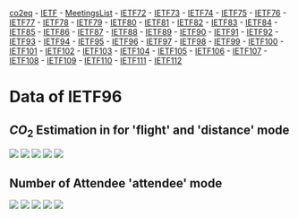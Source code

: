 [co2eq](https://co2eq.gihub.io/index.html) - [IETF](https://co2eq.gihub.io/ietf.html) - [MeetingsList](https://co2eq.gihub.io/all_ietf_meetings.html) - [IETF72](https://co2eq.gihub.io/IETF72/ietf72.html) - [IETF73](https://co2eq.gihub.io/IETF73/ietf73.html) - [IETF74](https://co2eq.gihub.io/IETF74/ietf74.html) - [IETF75](https://co2eq.gihub.io/IETF75/ietf75.html) - [IETF76](https://co2eq.gihub.io/IETF76/ietf76.html) - [IETF77](https://co2eq.gihub.io/IETF77/ietf77.html) - [IETF78](https://co2eq.gihub.io/IETF78/ietf78.html) - [IETF79](https://co2eq.gihub.io/IETF79/ietf79.html) - [IETF80](https://co2eq.gihub.io/IETF80/ietf80.html) - [IETF81](https://co2eq.gihub.io/IETF81/ietf81.html) - [IETF82](https://co2eq.gihub.io/IETF82/ietf82.html) - [IETF83](https://co2eq.gihub.io/IETF83/ietf83.html) - [IETF84](https://co2eq.gihub.io/IETF84/ietf84.html) - [IETF85](https://co2eq.gihub.io/IETF85/ietf85.html) - [IETF86](https://co2eq.gihub.io/IETF86/ietf86.html) - [IETF87](https://co2eq.gihub.io/IETF87/ietf87.html) - [IETF88](https://co2eq.gihub.io/IETF88/ietf88.html) - [IETF89](https://co2eq.gihub.io/IETF89/ietf89.html) - [IETF90](https://co2eq.gihub.io/IETF90/ietf90.html) - [IETF91](https://co2eq.gihub.io/IETF91/ietf91.html) - [IETF92](https://co2eq.gihub.io/IETF92/ietf92.html) - [IETF93](https://co2eq.gihub.io/IETF93/ietf93.html) - [IETF94](https://co2eq.gihub.io/IETF94/ietf94.html) - [IETF95](https://co2eq.gihub.io/IETF95/ietf95.html) - [IETF96](https://co2eq.gihub.io/IETF96/ietf96.html) - [IETF97](https://co2eq.gihub.io/IETF97/ietf97.html) - [IETF98](https://co2eq.gihub.io/IETF98/ietf98.html) - [IETF99](https://co2eq.gihub.io/IETF99/ietf99.html) - [IETF100](https://co2eq.gihub.io/IETF100/ietf100.html) - [IETF101](https://co2eq.gihub.io/IETF101/ietf101.html) - [IETF102](https://co2eq.gihub.io/IETF102/ietf102.html) - [IETF103](https://co2eq.gihub.io/IETF103/ietf103.html) - [IETF104](https://co2eq.gihub.io/IETF104/ietf104.html) - [IETF105](https://co2eq.gihub.io/IETF105/ietf105.html) - [IETF106](https://co2eq.gihub.io/IETF106/ietf106.html) - [IETF107](https://co2eq.gihub.io/IETF107/ietf107.html) - [IETF108](https://co2eq.gihub.io/IETF108/ietf108.html) - [IETF109](https://co2eq.gihub.io/IETF109/ietf109.html) - [IETF110](https://co2eq.gihub.io/IETF110/ietf110.html) - [IETF111](https://co2eq.gihub.io/IETF111/ietf111.html) - [IETF112](https://co2eq.gihub.io/IETF112/ietf112.html)

# Data of IETF96

## $CO_2$ Estimation in for 'flight' and 'distance' mode

![](co2eq-mode_flight_distance-cluster_key_organization-cluster_nbr_15-co2eq_myclimate_goclimate.svg)
![](co2eq-mode_flight_distance-cluster_key_flight_segment_number-cluster_nbr_15-co2eq_myclimate_goclimate.svg)
![](co2eq-mode_flight_distance-cluster_nbr_15-co2eq_myclimate_goclimate.svg)
![](co2eq-mode_flight_distance-cluster_key_presence-cluster_nbr_15-co2eq_myclimate_goclimate.svg)
![](co2eq-mode_flight_distance-cluster_key_country-cluster_nbr_15-co2eq_myclimate_goclimate.svg)

## Number of Attendee 'attendee' mode

![](co2eq-mode_attendee-cluster_nbr_15.svg)
![](co2eq-mode_attendee-cluster_key_presence-cluster_nbr_15.svg)
![](co2eq-mode_attendee-cluster_key_flight_segment_number-cluster_nbr_15.svg)
![](co2eq-mode_attendee-cluster_key_organization-cluster_nbr_15.svg)
![](co2eq-mode_attendee-cluster_key_country-cluster_nbr_15.svg)

